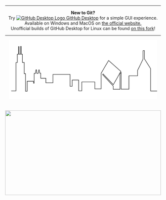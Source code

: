 <hr/>

<p align='center'>
  <b>New to Git?</b><br>
  <span>Try</span> 
  <a href='https://github.com/desktop/desktop'>
    <img src="https://avatars1.githubusercontent.com/u/13171334?s=60&v=4" alt="GitHub Desktop Logo" width="16" height="16">
  </a> 
  <a href='https://github.com/desktop/desktop'>GitHub Desktop</a> for a simple GUI experience.<br>
  <span>
    Available on Windows and MacOS on <a href='https://desktop.github.com/'>the official website.</a><br>
    Unofficial builds of GitHub Desktop for Linux can be found <a href='https://github.com/shiftkey/desktop/'>on this fork</a>!
  </span>
</p>

<hr/>

<p align="center">
  <!-- Thanks to https://github.com/sindresorhus/css-in-readme-like-wat for method of embedding animation -->
  <img style='margin:10px auto 20px;display: block;' src='https://github.com/Daniel-McCarthy/Daniel-McCarthy/blob/master/ChicagoSkyLineOutline.svg' width="480"/>
  <br>
  <img style="width:100%;" height="275px" src="https://raw.githubusercontent.com/Daniel-McCarthy/Daniel-McCarthy/Funky-Bird-Animation/AnimatedBird.svg"></img>
</p>

<!--
**Daniel-McCarthy/Daniel-McCarthy** is a ✨ _special_ ✨ repository because its `README.md` (this file) appears on your GitHub profile.

Here are some ideas to get you started:

- 🔭 I’m currently working on ...
- 🌱 I’m currently learning ...
- 👯 I’m looking to collaborate on ...
- 🤔 I’m looking for help with ...
- 💬 Ask me about ...
- 📫 How to reach me: ...
- 😄 Pronouns: ...
- ⚡ Fun fact: ...
-->
